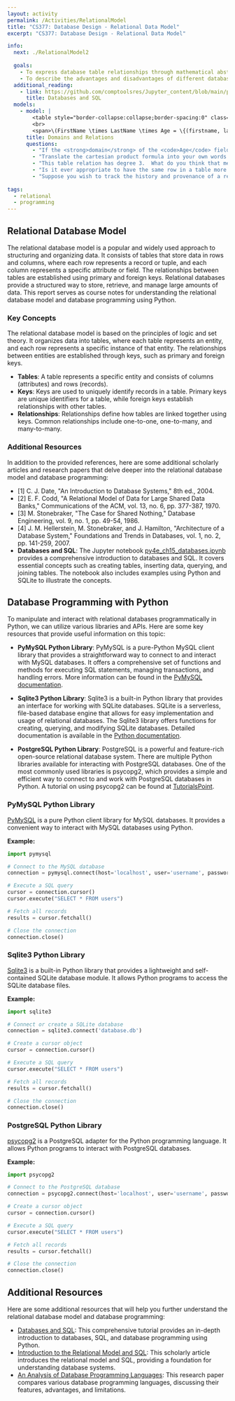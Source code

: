 ```yaml
---
layout: activity
permalink: /Activities/RelationalModel
title: "CS377: Database Design - Relational Data Model"
excerpt: "CS377: Database Design - Relational Data Model"

info:
  next: ./RelationalModel2
  
  goals: 
    - To express database table relationships through mathematical abstraction
    - To describe the advantages and disadvantages of different database engines
  additional_reading:
    - link: https://github.com/comptoolsres/Jupyter_content/blob/main/py4e_ch15_databases.ipynb
      title: Databases and SQL
  models:
    - model: |
        <table style="border-collapse:collapse;border-spacing:0" class="tg"><thead><tr><th style="background-color:#000000;border-color:inherit;border-style:solid;border-width:1px;color:#ffffff;font-family:Arial, sans-serif;font-size:14px;font-weight:normal;overflow:hidden;padding:10px 5px;text-align:center;vertical-align:top;word-break:normal">FirstName</th><th style="background-color:#000000;border-color:inherit;border-style:solid;border-width:1px;color:#ffffff;font-family:Arial, sans-serif;font-size:14px;font-weight:normal;overflow:hidden;padding:10px 5px;text-align:center;vertical-align:top;word-break:normal">LastName</th><th style="background-color:#000000;border-color:inherit;border-style:solid;border-width:1px;color:#ffffff;font-family:Arial, sans-serif;font-size:14px;font-weight:normal;overflow:hidden;padding:10px 5px;text-align:center;vertical-align:top;word-break:normal">Age</th></tr></thead><tbody><tr><td style="border-color:inherit;border-style:solid;border-width:1px;font-family:Arial, sans-serif;font-size:14px;overflow:hidden;padding:10px 5px;text-align:left;vertical-align:top;word-break:normal">Alex</td><td style="border-color:inherit;border-style:solid;border-width:1px;font-family:Arial, sans-serif;font-size:14px;overflow:hidden;padding:10px 5px;text-align:left;vertical-align:top;word-break:normal">Smith</td><td style="border-color:inherit;border-style:solid;border-width:1px;font-family:Arial, sans-serif;font-size:14px;overflow:hidden;padding:10px 5px;text-align:left;vertical-align:top;word-break:normal">20</td></tr><tr><td style="border-color:inherit;border-style:solid;border-width:1px;font-family:Arial, sans-serif;font-size:14px;overflow:hidden;padding:10px 5px;text-align:left;vertical-align:top;word-break:normal">Lee</td><td style="border-color:inherit;border-style:solid;border-width:1px;font-family:Arial, sans-serif;font-size:14px;overflow:hidden;padding:10px 5px;text-align:left;vertical-align:top;word-break:normal">Jones</td><td style="border-color:inherit;border-style:solid;border-width:1px;font-family:Arial, sans-serif;font-size:14px;overflow:hidden;padding:10px 5px;text-align:left;vertical-align:top;word-break:normal">21</td></tr><tr><td style="border-color:inherit;border-style:solid;border-width:1px;font-family:Arial, sans-serif;font-size:14px;overflow:hidden;padding:10px 5px;text-align:left;vertical-align:top;word-break:normal">Brian</td><td style="border-color:inherit;border-style:solid;border-width:1px;font-family:Arial, sans-serif;font-size:14px;overflow:hidden;padding:10px 5px;text-align:left;vertical-align:top;word-break:normal">McMullen</td><td style="border-color:inherit;border-style:solid;border-width:1px;font-family:Arial, sans-serif;font-size:14px;overflow:hidden;padding:10px 5px;text-align:left;vertical-align:top;word-break:normal">18</td></tr><tr><td style="border-color:inherit;border-style:solid;border-width:1px;font-family:Arial, sans-serif;font-size:14px;overflow:hidden;padding:10px 5px;text-align:left;vertical-align:top;word-break:normal">Samantha</td><td style="border-color:inherit;border-style:solid;border-width:1px;font-family:Arial, sans-serif;font-size:14px;overflow:hidden;padding:10px 5px;text-align:left;vertical-align:top;word-break:normal">Johnson</td><td style="border-color:inherit;border-style:solid;border-width:1px;font-family:Arial, sans-serif;font-size:14px;overflow:hidden;padding:10px 5px;text-align:left;vertical-align:top;word-break:normal">22</td></tr><tr><td style="border-color:black;border-style:solid;border-width:1px;font-family:Arial, sans-serif;font-size:14px;overflow:hidden;padding:10px 5px;text-align:left;vertical-align:top;word-break:normal">Lee</td><td style="border-color:black;border-style:solid;border-width:1px;font-family:Arial, sans-serif;font-size:14px;overflow:hidden;padding:10px 5px;text-align:left;vertical-align:top;word-break:normal">Jones</td><td style="border-color:black;border-style:solid;border-width:1px;font-family:Arial, sans-serif;font-size:14px;overflow:hidden;padding:10px 5px;text-align:left;vertical-align:top;word-break:normal">24</td></tr></tbody></table>
        <br>
        <span>\(FirstName \times LastName \times Age = \{(firstname, lastname, age) : firstname \in \{a-zA-Z\}+, lastname \in \{a-zA-Z\}+, age \in \mathbb{Z}^{+}\}\)</span>
      title: Domains and Relations
      questions:
        - "If the <strong>domain</strong> of the <code>Age</code> field is all positive numbers <code>Age > 0</code>, what is the domain of <code>FirstName</code>?"
        - "Translate the cartesian product formula into your own words describing the nature of the table it defines."
        - "This table relation has degree 3.  What do you think that means?"
        - "Is it ever appropriate to have the same row in a table more than once?  What is the alternative if such a situation is needed?"
        - "Suppose you wish to track the history and provenance of a record.  For example, if someone changes their name, a record of both names and the dates during which each name was valid would be included.  What tables and fields might you add to do this?"
        
tags:
  - relational
  - programming  
---
```


## Relational Database Model

The relational database model is a popular and widely used approach to structuring and organizing data. It consists of tables that store data in rows and columns, where each row represents a record or tuple, and each column represents a specific attribute or field. The relationships between tables are established using primary and foreign keys.  Relational databases provide a structured way to store, retrieve, and manage large amounts of data. This report serves as course notes for understanding the relational database model and database programming using Python.

### Key Concepts
The relational database model is based on the principles of logic and set theory. It organizes data into tables, where each table represents an entity, and each row represents a specific instance of that entity. The relationships between entities are established through keys, such as primary and foreign keys.

- **Tables**: A table represents a specific entity and consists of columns (attributes) and rows (records).
- **Keys**: Keys are used to uniquely identify records in a table. Primary keys are unique identifiers for a table, while foreign keys establish relationships with other tables.
- **Relationships**: Relationships define how tables are linked together using keys. Common relationships include one-to-one, one-to-many, and many-to-many.

### Additional Resources

In addition to the provided references, here are some additional scholarly articles and research papers that delve deeper into the relational database model and database programming:

- \[1\] C. J. Date, "An Introduction to Database Systems," 8th ed., 2004.
- \[2\] E. F. Codd, "A Relational Model of Data for Large Shared Data Banks," Communications of the ACM, vol. 13, no. 6, pp. 377-387, 1970.
- \[3\] M. Stonebraker, "The Case for Shared Nothing," Database Engineering, vol. 9, no. 1, pp. 49-54, 1986.
- \[4\] J. M. Hellerstein, M. Stonebraker, and J. Hamilton, "Architecture of a Database System," Foundations and Trends in Databases, vol. 1, no. 2, pp. 141-259, 2007.
- **Databases and SQL**: The Jupyter notebook [py4e_ch15_databases.ipynb](https://github.com/comptoolsres/Jupyter_content/blob/main/py4e_ch15_databases.ipynb) provides a comprehensive introduction to databases and SQL. It covers essential concepts such as creating tables, inserting data, querying, and joining tables. The notebook also includes examples using Python and SQLite to illustrate the concepts.

## Database Programming with Python
To manipulate and interact with relational databases programmatically in Python, we can utilize various libraries and APIs. Here are some key resources that provide useful information on this topic:

- **PyMySQL Python Library**: PyMySQL is a pure-Python MySQL client library that provides a straightforward way to connect to and interact with MySQL databases. It offers a comprehensive set of functions and methods for executing SQL statements, managing transactions, and handling errors. More information can be found in the [PyMySQL documentation](https://pypi.org/project/PyMySQL/).

- **Sqlite3 Python Library**: Sqlite3 is a built-in Python library that provides an interface for working with SQLite databases. SQLite is a serverless, file-based database engine that allows for easy implementation and usage of relational databases. The Sqlite3 library offers functions for creating, querying, and modifying SQLite databases. Detailed documentation is available in the [Python documentation](https://docs.python.org/3/library/sqlite3.html).

- **PostgreSQL Python Library**: PostgreSQL is a powerful and feature-rich open-source relational database system. There are multiple Python libraries available for interacting with PostgreSQL databases. One of the most commonly used libraries is psycopg2, which provides a simple and efficient way to connect to and work with PostgreSQL databases in Python. A tutorial on using psycopg2 can be found at [TutorialsPoint](https://www.tutorialspoint.com/postgresql/postgresql_python.htm).

### PyMySQL Python Library
[PyMySQL](https://pypi.org/project/PyMySQL/) is a pure Python client library for MySQL databases. It provides a convenient way to interact with MySQL databases using Python.

**Example:**
```python
import pymysql

# Connect to the MySQL database
connection = pymysql.connect(host='localhost', user='username', password='password', database='dbname')

# Execute a SQL query
cursor = connection.cursor()
cursor.execute("SELECT * FROM users")

# Fetch all records
results = cursor.fetchall()

# Close the connection
connection.close()
```

### Sqlite3 Python Library
[Sqlite3](https://docs.python.org/3/library/sqlite3.html) is a built-in Python library that provides a lightweight and self-contained SQLite database module. It allows Python programs to access the SQLite database files.

**Example:**
```python
import sqlite3

# Connect or create a SQLite database
connection = sqlite3.connect('database.db')

# Create a cursor object
cursor = connection.cursor()

# Execute a SQL query
cursor.execute("SELECT * FROM users")

# Fetch all records
results = cursor.fetchall()

# Close the connection
connection.close()
```

### PostgreSQL Python Library
[psycopg2](https://www.tutorialspoint.com/postgresql/postgresql_python.htm) is a PostgreSQL adapter for the Python programming language. It allows Python programs to interact with PostgreSQL databases.

**Example:**
```python
import psycopg2

# Connect to the PostgreSQL database
connection = psycopg2.connect(host='localhost', user='username', password='password', database='dbname')

# Create a cursor object
cursor = connection.cursor()

# Execute a SQL query
cursor.execute("SELECT * FROM users")

# Fetch all records
results = cursor.fetchall()

# Close the connection
connection.close()
```

## Additional Resources
Here are some additional resources that will help you further understand the relational database model and database programming:

- [Databases and SQL](https://github.com/comptoolsres/Jupyter_content/blob/main/py4e_ch15_databases.ipynb): This comprehensive tutorial provides an in-depth introduction to databases, SQL, and database programming using Python.
- [Introduction to the Relational Model and SQL](https://dl.acm.org/doi/10.1145/34222.34223): This scholarly article introduces the relational model and SQL, providing a foundation for understanding database systems.
- [An Analysis of Database Programming Languages](https://www.semanticscholar.org/paper/An-Analysis-of-Database-Programming-Languages-Codd/0df5df215990f89bf7d3b071e57bbbc394b86baa): This research paper compares various database programming languages, discussing their features, advantages, and limitations.